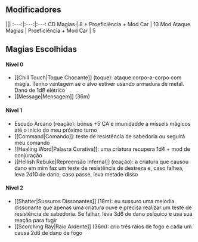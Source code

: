 ## Modificadores

|||
:---:|:---:|:---:
CD Magias | 8 + Proeficiência + Mod Car | 13
Mod Ataque Magias | Proeficiência + Mod Car | 5


## Magias Escolhidas
#### Nível 0
 - [[Chill Touch|Toque Chocante]] (toque): ataque corpo-a-corpo com magia. Tenho vantagem se o alvo estiver usando armadura de metal. Dano de 1d8 elétrico
 - [[Message|Mensagem]] (36m) 


#### Nível 1
- Escudo Arcano (reação): bônus +5 CA e imunidadde a mísseis mágicos até o início do meu próximo turno
- [[Command|Comando]]: teste de resistência de sabedoria ou seguirá meu comando
- [[Healing Word|Palavra Curativa]]: uma criatura recupera 1d4 + mod de conjuração
- [[Hellish Rebuke|Repreensão Infernal]] (reação): a criatura que causou dano em mim faz um teste de resistência de destreza e, caso falhea, leva 2d10 de dano, caso passe, leva metade disso

#### Nível 2

- [[Shatter|Sussuros Dissonantes]] (18m): eu sussuro uma melodia dissonante que apenas uma criatura ouve e precisa realizar um teste de resistência de sabedoria. Se falhar, leva 3d6 de dano psíquico e usa sua reação para fugir
- [[Scorching Ray|Raio Ardente]] (36m): crio três raios de fogo e cada um causa 2d6 de dano de fogo

